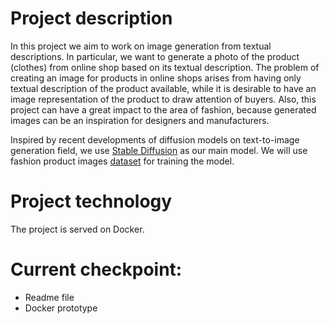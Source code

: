 # Project description

In this project we aim to work on image generation from textual descriptions. In particular, we want to generate a photo of the product (clothes) from online shop based on its textual description. The problem of creating an image for products in online shops arises from having only textual description of the product available, while it is desirable to have an image representation of the product to draw attention of buyers. Also, this project can have a great impact to the area of fashion, because generated images can be an inspiration for designers and manufacturers. 

Inspired by recent developments of diffusion models on text-to-image generation field, we use [Stable Diffusion](https://huggingface.co/CompVis/stable-diffusion-v1-4) as our main model. We will use fashion product images  [dataset](https://www.kaggle.com/datasets/paramaggarwal/fashion-product-images-dataset) for training the model. 
 
# Project technology
The project is served on Docker.

# Current checkpoint:
- Readme file
- Docker prototype